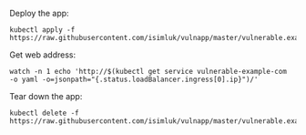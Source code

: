 Deploy the app:
```
kubectl apply -f  https://raw.githubusercontent.com/isimluk/vulnapp/master/vulnerable.example.yaml
```

Get web address:
```
watch -n 1 echo 'http://$(kubectl get service vulnerable-example-com  -o yaml -o=jsonpath="{.status.loadBalancer.ingress[0].ip}")/'
```

Tear down the app:
```
kubectl delete -f  https://raw.githubusercontent.com/isimluk/vulnapp/master/vulnerable.example.yaml
```

